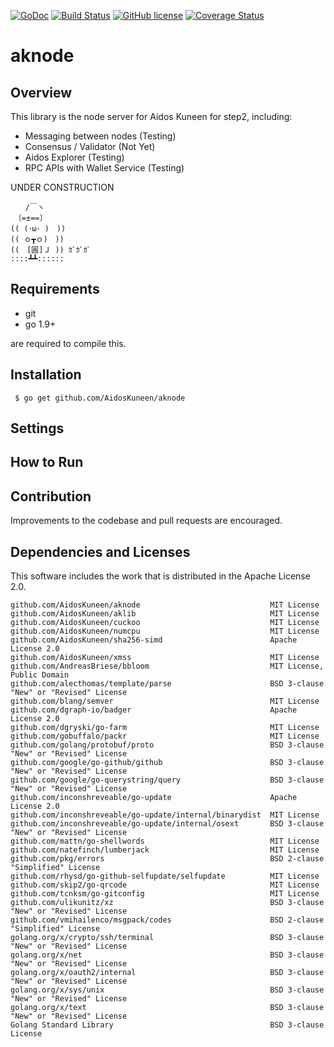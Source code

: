 [![GoDoc](https://godoc.org/github.com/AidosKuneen/aknode?status.svg)](https://godoc.org/github.com/AidosKuneen/aknode)
[![Build Status](https://travis-ci.org/AidosKuneen/aknode.svg?branch=master)](https://travis-ci.org/AidosKuneen/aknode)
[![GitHub license](https://img.shields.io/badge/license-MIT-blue.svg)](https://raw.githubusercontent.com/AidosKuneen/aknode/LICENSE)
[![Coverage Status](https://coveralls.io/repos/github/AidosKuneen/aknode/badge.svg?branch=master)](https://coveralls.io/github/AidosKuneen/aknode?branch=master)
# aknode

## Overview

This  library is the node server for Aidos Kuneen for step2, 
including:

* Messaging between nodes (Testing)
* Consensus / Validator (Not Yet)
* Aidos Explorer (Testing)
* RPC APIs with Wallet Service (Testing)


UNDER CONSTRUCTION

```
　　/￣ヽ
　〔=±==〕
(( (･ω･ )　))
(( ｏ┳ｏ)　))
((　[圓]Ｊ )) ｶﾞｶﾞｶﾞ
::::┻┻::::::

```

## Requirements

* git
* go 1.9+

are required to compile this.

## Installation

     $ go get github.com/AidosKuneen/aknode


## Settings

## How to Run


## Contribution
Improvements to the codebase and pull requests are encouraged.



## Dependencies and Licenses

This software includes the work that is distributed in the Apache License 2.0.

```
github.com/AidosKuneen/aknode                             MIT License
github.com/AidosKuneen/aklib                              MIT License
github.com/AidosKuneen/cuckoo                             MIT License
github.com/AidosKuneen/numcpu                             MIT License
github.com/AidosKuneen/sha256-simd                        Apache License 2.0
github.com/AidosKuneen/xmss                               MIT License
github.com/AndreasBriese/bbloom                           MIT License, Public Domain
github.com/alecthomas/template/parse                      BSD 3-clause "New" or "Revised" License
github.com/blang/semver                                   MIT License
github.com/dgraph-io/badger                               Apache License 2.0
github.com/dgryski/go-farm                                MIT License
github.com/gobuffalo/packr                                MIT License
github.com/golang/protobuf/proto                          BSD 3-clause "New" or "Revised" License
github.com/google/go-github/github                        BSD 3-clause "New" or "Revised" License
github.com/google/go-querystring/query                    BSD 3-clause "New" or "Revised" License
github.com/inconshreveable/go-update                      Apache License 2.0
github.com/inconshreveable/go-update/internal/binarydist  MIT License
github.com/inconshreveable/go-update/internal/osext       BSD 3-clause "New" or "Revised" License
github.com/mattn/go-shellwords                            MIT License
github.com/natefinch/lumberjack                           MIT License
github.com/pkg/errors                                     BSD 2-clause "Simplified" License
github.com/rhysd/go-github-selfupdate/selfupdate          MIT License
github.com/skip2/go-qrcode                                MIT License 
github.com/tcnksm/go-gitconfig                            MIT License
github.com/ulikunitz/xz                                   BSD 3-clause "New" or "Revised" License
github.com/vmihailenco/msgpack/codes                      BSD 2-clause "Simplified" License
golang.org/x/crypto/ssh/terminal                          BSD 3-clause "New" or "Revised" License
golang.org/x/net                                          BSD 3-clause "New" or "Revised" License
golang.org/x/oauth2/internal                              BSD 3-clause "New" or "Revised" License
golang.org/x/sys/unix                                     BSD 3-clause "New" or "Revised" License
golang.org/x/text                                         BSD 3-clause "New" or "Revised" License
Golang Standard Library                                   BSD 3-clause License
```